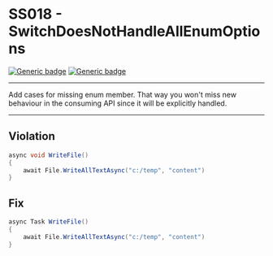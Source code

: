 # SS018 - SwitchDoesNotHandleAllEnumOptions

[![Generic badge](https://img.shields.io/badge/Severity-Warning-yellow.svg)](https://shields.io/) [![Generic badge](https://img.shields.io/badge/CodeFix-Yes-green.svg)](https://shields.io/)

---

Add cases for missing enum member. That way you won't miss new behaviour in the consuming API since it will be explicitly handled.

---

## Violation
```cs
async void WriteFile()
{
    await File.WriteAllTextAsync("c:/temp", "content")
}
```

## Fix
```cs
async Task WriteFile()
{
    await File.WriteAllTextAsync("c:/temp", "content")
}
```